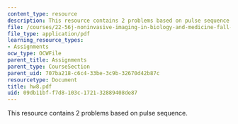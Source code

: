 ```yaml
---
content_type: resource
description: This resource contains 2 problems based on pulse sequence.
file: /courses/22-56j-noninvasive-imaging-in-biology-and-medicine-fall-2005/09db11bff7d8103c172132889408de87_hw8.pdf
file_type: application/pdf
learning_resource_types:
- Assignments
ocw_type: OCWFile
parent_title: Assignments
parent_type: CourseSection
parent_uid: 707ba218-c6c4-33be-3c9b-32670d42b87c
resourcetype: Document
title: hw8.pdf
uid: 09db11bf-f7d8-103c-1721-32889408de87
---
```

This resource contains 2 problems based on pulse sequence.

